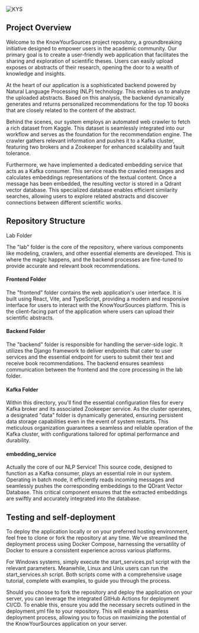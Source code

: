 
![KYS](https://github.com/MrChriwo/KnowYourSources/assets/96289753/e97b134e-b970-434a-986f-1f4113835318)

## **Project Overview**


Welcome to the KnowYourSources project repository, a groundbreaking initiative designed to empower users in the academic community. Our primary goal is to create a user-friendly web application that facilitates the sharing and exploration of scientific theses. Users can easily upload exposes or abstracts of their research, opening the door to a wealth of knowledge and insights.

At the heart of our application is a sophisticated backend powered by Natural Language Processing (NLP) technology. This enables us to analyze the uploaded abstracts. Based on this analysis, the backend dynamically generates and returns personalized recommendations for the top 10 books that are closely related to the content of the abstract.

Behind the scenes, our system employs an automated web crawler to fetch a rich dataset from Kaggle. This dataset is seamlessly integrated into our workflow and serves as the foundation for the recommendation engine. The crawler gathers relevant information and pushes it to a Kafka cluster, featuring two brokers and a Zookeeper for enhanced scalability and fault tolerance.

Furthermore, we have implemented a dedicated embedding service that acts as a Kafka consumer. This service reads the crawled messages and calculates embeddings representations of the textual content. Once a message has been embedded, the resulting vector is stored in a Qdrant vector database. This specialized database enables efficient similarity searches, allowing users to explore related abstracts and discover connections between different scientific works.


## **Repository Structure**

Lab Folder

The "lab" folder is the core of the repository, where various components like modeling, crawlers, and other essential elements are developed. This is where the magic happens, and the backend processes are fine-tuned to provide accurate and relevant book recommendations.


#### Frontend Folder 

The "frontend" folder contains the web application's user interface. It is built using React, Vite, and TypeScript, providing a modern and responsive interface for users to interact with the KnowYourSources platform. This is the client-facing part of the application where users can upload their scientific abstracts.


#### Backend Folder

The "backend" folder is responsible for handling the server-side logic. It utilizes the Django framework to deliver endpoints that cater to user services and the essential endpoint for users to submit their text and receive book recommendations. The backend ensures seamless communication between the frontend and the core processing in the lab folder.


#### Kafka Folder

Within this directory, you'll find the essential configuration files for every Kafka broker and its associated Zookeeper service. As the cluster operates, a designated "data" folder is dynamically generated, ensuring persistent data storage capabilities even in the event of system restarts. This meticulous organization guarantees a seamless and reliable operation of the Kafka cluster, with configurations tailored for optimal performance and durability.

#### embedding_service

Actually the core of our NLP Service! This source code, designed to function as a Kafka consumer, plays an essential role in our system. Operating in batch mode, it efficiently reads incoming messages and seamlessly pushes the corresponding embeddings to the QDrant Vector Database. This critical component ensures that the extracted embeddings are swiftly and accurately integrated into the database.

## **Testing and self-deployment**


To deploy the application locally or on your preferred hosting environment, feel free to clone or fork the repository at any time. We've streamlined the deployment process using Docker Compose, harnessing the versatility of Docker to ensure a consistent experience across various platforms.

For Windows systems, simply execute the start_services.ps1 script with the relevant parameters. Meanwhile, Linux and Unix users can run the start_services.sh script. Both scripts come with a comprehensive usage tutorial, complete with examples, to guide you through the process.

Should you choose to fork the repository and deploy the application on your server, you can leverage the integrated GitHub Actions for deployment CI/CD. To enable this, ensure you add the necessary secrets outlined in the deployment.yml file to your repository. This will enable a seamless deployment process, allowing you to focus on maximizing the potential of the KnowYourSources application on your server. 
